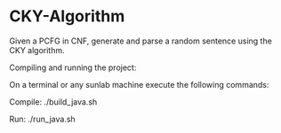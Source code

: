 # CKY-Algorithm
Given a PCFG in CNF, generate and parse a random sentence using the CKY algorithm. 

Compiling and running the project:

On a terminal or any sunlab machine execute the following commands:

Compile:  ./build_java.sh

Run:  ./run_java.sh

